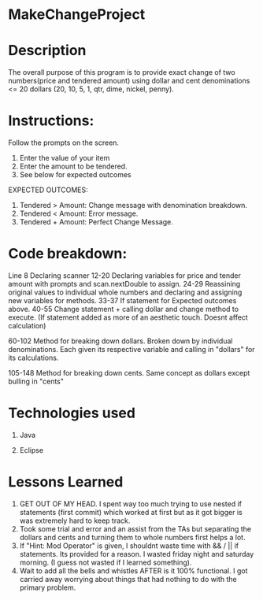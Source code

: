 # MakeChangeProject

# Description

The overall purpose of this program is to provide exact change of two numbers(price and tendered amount) using dollar and cent denominations <= 20 dollars (20, 10, 5, 1, qtr, dime, nickel, penny).

# Instructions:
Follow the prompts on the screen.
1. Enter the value of your item
2. Enter the amount to be tendered.
3. See below for expected outcomes

EXPECTED OUTCOMES:
1. Tendered > Amount: Change message with denomination breakdown. 
2. Tendered < Amount: Error message.
3. Tendered + Amount: Perfect Change Message.


# Code breakdown:
Line
8 Declaring scanner 
12-20 Declaring variables for price and tender amount with prompts and scan.nextDouble to assign.
24-29 Reassining original values to individual whole numbers and declaring and assigning new variables for methods.
33-37 If statement for Expected outcomes above.
40-55 Change statement + calling dollar and change method to execute. (If statement added as more of an aesthetic touch. Doesnt affect calculation)

60-102 Method for breaking down dollars.
Broken down by individual denominations. Each given its respective variable and calling in "dollars" for its calculations. 

105-148 Method for breaking down cents.
Same concept as dollars except bulling in "cents"


# Technologies used

1. Java

2. Eclipse

# Lessons Learned
1. GET OUT OF MY HEAD. I spent way too much trying to use nested if statements (first commit) which worked at first but as it got bigger is was extremely hard to keep track. 
2. Took some trial and error and an assist from the TAs but separating the dollars and cents and turning them to whole numbers first helps a lot.
3. If "Hint: Mod Operator" is given, I shouldnt waste time with && / || if statements. Its provided for a reason. I wasted friday night and saturday morning. (I guess not wasted if I learned something).
4. Wait to add all the bells and whistles AFTER is it 100% functional. I got carried away worrying about things that had nothing to do with the primary problem. 



